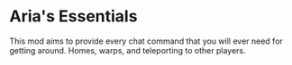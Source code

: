 Aria's Essentials
=======


This mod aims to provide every chat command that you will ever need for getting around. Homes, warps, and teleporting to other players.



